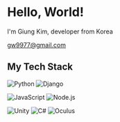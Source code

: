 # Hello, World!

I'm Giung Kim, developer from Korea

[gw9977@gmail.com](mailto:gw9977@gmail.com)

## My Tech Stack

<p>
  <img src="https://img.shields.io/badge/python-3776AB?style=for-the-badge&logo=python&logoColor=white" alt="Python">
  <img src="https://img.shields.io/badge/django-092E20?style=for-the-badge&logo=django&logoColor=white" alt="Django">
</p>
<p>
  <img src="https://img.shields.io/badge/javascript-F7DF1E?style=for-the-badge&logo=javascript&logoColor=black" alt="JavaScript">
  <img src="https://img.shields.io/badge/node.js-339933?style=for-the-badge&logo=nodedotjs&logoColor=white" alt="Node.js">
</p>
<p>
  <img src="https://img.shields.io/badge/unity-000000?style=for-the-badge&logo=unity&logoColor=white" alt="Unity">
  <img src="https://img.shields.io/badge/C%23-239120?style=for-the-badge&logo=csharp&logoColor=white" alt="C#">
   <img src="https://img.shields.io/badge/oculus-1C1E20?style=for-the-badge&logo=oculus&logoColor=white" alt="Oculus">
</p>


<!--
**giung-kim/giung-kim** is a ✨ _special_ ✨ repository because its `README.md` (this file) appears on your GitHub profile.

Here are some ideas to get you started:

- 🔭 I’m currently working on ...
- 🌱 I’m currently learning ...
- 👯 I’m looking to collaborate on ...
- 🤔 I’m looking for help with ...
- 💬 Ask me about ...
- 📫 How to reach me: ...
- 😄 Pronouns: ...
- ⚡ Fun fact: ...
-->
